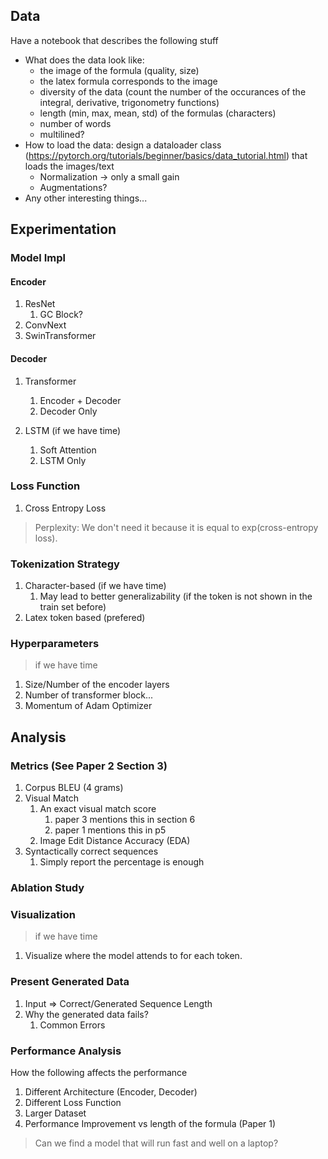 ## Data

Have a notebook that describes the following stuff
- What does the data look like:
    - the image of the formula (quality, size)
    - the latex formula corresponds to the image
    - diversity of the data (count the number of the occurances of the integral, derivative, trigonometry functions)
    - length (min, max, mean, std) of the formulas (characters)
    - number of words
    - multilined?
- How to load the data: design a dataloader class (https://pytorch.org/tutorials/beginner/basics/data_tutorial.html) that loads the images/text
    - Normalization -> only a small gain
    - Augmentations?
- Any other interesting things...

## Experimentation

### Model Impl

#### Encoder

1. ResNet
    1. GC Block?
2. ConvNext
3. SwinTransformer

#### Decoder

1. Transformer
    1. Encoder + Decoder
    2. Decoder Only

2. LSTM (if we have time)
    1. Soft Attention
    2. LSTM Only

### Loss Function

1. Cross Entropy Loss

> Perplexity: We don't need it because it is equal to exp(cross-entropy loss).

### Tokenization Strategy

1. Character-based (if we have time)
    1. May lead to better generalizability (if the token is not shown in the train set before)
2. Latex token based (prefered)

### Hyperparameters

> if we have time

1. Size/Number of the encoder layers
2. Number of transformer block...
3. Momentum of Adam Optimizer

## Analysis

### Metrics (See Paper 2 Section 3)

1. Corpus BLEU (4 grams)
2. Visual Match
    1. An exact visual match score
        1. paper 3 mentions this in section 6
        2. paper 1 mentions this in p5
    2. Image Edit Distance Accuracy (EDA)
3. Syntactically correct sequences
    1. Simply report the percentage is enough

### Ablation Study

### Visualization

> if we have time

1. Visualize where the model attends to for each token.

### Present Generated Data

1. Input => Correct/Generated Sequence Length
2. Why the generated data fails?
    1. Common Errors

### Performance Analysis

How the following affects the performance

1. Different Architecture (Encoder, Decoder)
2. Different Loss Function
3. Larger Dataset
4. Performance Improvement vs length of the formula (Paper 1)

> Can we find a model that will run fast and well on a laptop?